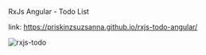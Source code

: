 RxJs Angular - Todo List

link: https://priskinzsuzsanna.github.io/rxjs-todo-angular/

![rxjs-todo](https://github.com/PriskinZsuzsanna/rxjs-todo-angular/assets/121173949/96abc2bf-000c-4980-9387-7db6dfd8d333)
